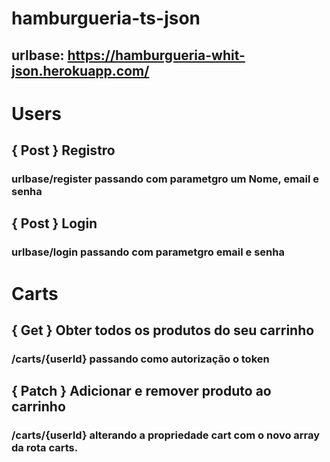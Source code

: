 # hamburgueria-ts-json

## urlbase: https://hamburgueria-whit-json.herokuapp.com/

# Users

## { Post } Registro
### urlbase/register passando com parametgro um Nome, email e senha

## { Post } Login 
### urlbase/login passando com parametgro email e senha

# Carts

## { Get } Obter todos os produtos do seu carrinho
### /carts/{userId} passando como autorização o token

## { Patch } Adicionar e remover produto ao carrinho
### /carts/{userId} alterando a propriedade cart com o novo array da rota carts.